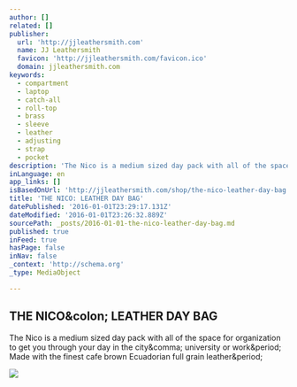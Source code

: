 ```yaml
---
author: []
related: []
publisher:
  url: 'http://jjleathersmith.com'
  name: JJ Leathersmith
  favicon: 'http://jjleathersmith.com/favicon.ico'
  domain: jjleathersmith.com
keywords:
  - compartment
  - laptop
  - catch-all
  - roll-top
  - brass
  - sleeve
  - leather
  - adjusting
  - strap
  - pocket
description: 'The Nico is a medium sized day pack with all of the space for organization to get you through your day in the city, university or work. Made with the finest cafe brown Ecuadorian full grain leather.'
inLanguage: en
app_links: []
isBasedOnUrl: 'http://jjleathersmith.com/shop/the-nico-leather-day-bag'
title: 'THE NICO: LEATHER DAY BAG'
datePublished: '2016-01-01T23:29:17.131Z'
dateModified: '2016-01-01T23:26:32.889Z'
sourcePath: _posts/2016-01-01-the-nico-leather-day-bag.md
published: true
inFeed: true
hasPage: false
inNav: false
_context: 'http://schema.org'
_type: MediaObject

---
```

<article style=""><h1>THE NICO&amp;colon; LEATHER DAY BAG</h1><p>The Nico is a medium sized day pack with all of the space for organization to get you through your day in the city&amp;comma; university or work&amp;period; Made with the finest cafe brown Ecuadorian full grain leather&amp;period;</p><img src="https://static1.squarespace.com/static/55d27f7be4b0e20eb50f27d4/55d5157ce4b036ba5df81d9f/561f054ae4b06e20ac444637/1445889237662/?format=1000w" /></article>